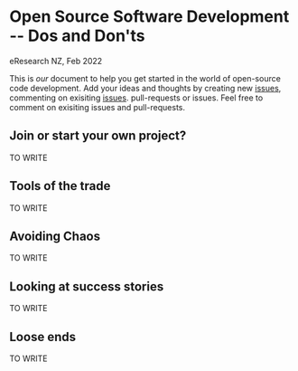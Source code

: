 # Open Source Software Development -- Dos and Don'ts
eResearch NZ, Feb 2022

This is _our_ document to help you get started in the world of open-source code development. Add your ideas and thoughts by creating new [issues](https://github.com/OSS-BOF-eResearch-2022/oss-bof-repo1/issues), commenting on exisiting [issues](https://github.com/OSS-BOF-eResearch-2022/oss-bof-repo1/issues). pull-requests or issues. Feel free to comment on exisiting issues and pull-requests.

## Join or start your own project?

TO WRITE

## Tools of the trade

TO WRITE


## Avoiding Chaos

TO WRITE


## Looking at success stories

TO WRITE

## Loose ends

TO WRITE



